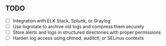 

## TODO
- [ ] Integration with ELK Stack, Splunk, or Graylog
- [ ] Use logrotate to archive old logs and compress them securely
- [ ] Store alerts and logs in structured directories with proper permissions
- [ ] Harden log access using chmod, auditctl, or SELinux contexts